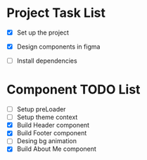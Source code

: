 # Project Task List
- [x] Set up the project
- [x] Design components in figma
- [ ] Install dependencies


# Component TODO List
- [ ] Setup preLoader
- [ ] Setup theme context
- [x] Build Header component
- [x] Build Footer component
- [ ] Desing bg animation
- [x] Build About Me component
